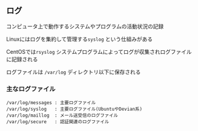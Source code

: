 ## ログ
コンピュータ上で動作するシステムやプログラムの活動状況の記録

Linuxにはログを集約して管理する`syslog` という仕組みがある

CentOSでは`rsyslog` システムプログラムによってログが収集されログファイルに記録される

ログファイルは `/var/log` ディレクトリ以下に保存される

### 主なログファイル
```
/var/log/messages : 主要ログファイル
/var/log/syslog   : 主要ログファイル(UbuntuやDevian系)
/var/log/maillog  : メール送受信のログファイル
/var/log/secure   : 認証関連のログファイル
```

